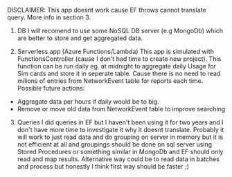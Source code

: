 DISCLAIMER: This app doesnt work cause EF throws cannot translate query. More info in section 3.

1. DB
I will recomend to use some NoSQL DB server (e.g MongoDb) which are better to store and get aggregated data.

2. Serverless app (Azure Functions/Lambda)
This app is simulated with FunctionsController (cause I don't had time to create new project).
This function can be run daily eg. at midnight to aggregate daily Usage for Sim cards and store it in seperate table. 
Cause there is no need to read milions of entries from NetworkEvent table for reports each time.
Possible future actions: 
- Aggregate data per hours if daily would be to big.
- Remove or move old data from NetworkEvent table to improve searching

3. Queries
I did queries in EF but I haven't been using it for two years and I don't have more time to investigate it why it doesnt translate.
Probably it will work to just read data and do grouping on server in memory but it is not efficient at all and groupings should be done on sql server
using Stored Procedures or something similar in MongoDb and EF should only read and map results.
Alternative way could be to read data in batches and process but honestly I think first way should be faster ;)